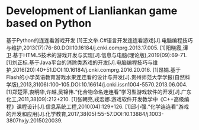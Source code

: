 # Development of Lianliankan game based on Python
基于Python的连连看游戏开发
[1]王文举.C#语言开发连连看游戏[J].电脑编程技巧与维护,2013(17):76-80.DOI:10.16184/j.cnki.comprg.2013.17.005.
[1]阳晓霞,谭卫.基于HTML5技术的游戏开发与实现[J].信息与电脑(理论版),2019(09):69-71.
[1]刘正标.基于Java平台的消除类游戏的开发[J].电脑编程技巧与维护,2016(20):40+51.DOI:10.16184/j.cnki.comprg.2016.20.016.
[1]昂娟.基于Flash的小学英语教育游戏水果连连看的设计与开发[J].贵州师范大学学报(自然科学版),2013,31(06):100-105.DOI:10.16614/j.cnki.issn1004-5570.2013.06.004.
[1]郑楚萍,衷明华,许越,吴锦伟.“化合物命名连连看”学习型游戏软件的开发[J].广东化工,2011,38(09):212+210.
[1]张朝亮,戎宏娜.游戏软件开发教学中《C++高级编程》课程设计[J].信息系统工程,2010(04):129+126.
[1]邱小强.“化学连连看”游戏的开发和应用[J].化学教育,2017,38(05):55-57.DOI:10.13884/j.1003-3807hxjy.2015020039.
